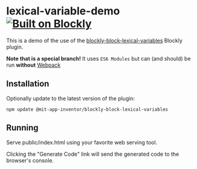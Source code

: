 # lexical-variable-demo [![Built on Blockly](https://tinyurl.com/built-on-blockly)](https://github.com/google/blockly)

This is a demo of the use of the 
[blockly-block-lexical-variables](https://github.com/mit-cml/blockly-plugins/tree/main/block-lexical-variables)
Blockly plugin.  

**Note that is a special branch!**  It uses ``ES6 Modules`` but can (and should) be run **without**
[Webpack](https://webpack.js.org/)

## Installation

Optionally update to the latest version of the plugin:
```
npm update @mit-app-inventor/blockly-block-lexical-variables
```
## Running

Serve public/index.html using your favorite web serving tool.

Clicking the "Generate Code" link will send the generated code to the browser's
console.
